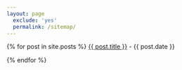 ```yaml
---
layout: page
  exclude: 'yes'
  permalink: /sitemap/
---
```


  {% for post in site.posts %}
 <a href="{{ site.url }}{{ post.url }}">{{ post.title }}</a> - {{ post.date }}

  {% endfor %}
